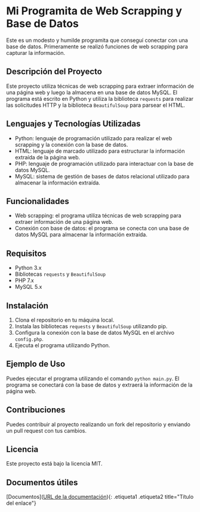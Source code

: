 # Mi Programita de Web Scrapping y Base de Datos

Este es un modesto y humilde programita que conseguí conectar con una base de datos. Primeramente se realizó funciones de web scrapping para capturar la información.

## Descripción del Proyecto

Este proyecto utiliza técnicas de web scrapping para extraer información de una página web y luego la almacena en una base de datos MySQL. El programa está escrito en Python y utiliza la biblioteca `requests` para realizar las solicitudes HTTP y la biblioteca `BeautifulSoup` para parsear el HTML.

## Lenguajes y Tecnologías Utilizadas

* Python: lenguaje de programación utilizado para realizar el web scrapping y la conexión con la base de datos.
* HTML: lenguaje de marcado utilizado para estructurar la información extraída de la página web.
* PHP: lenguaje de programación utilizado para interactuar con la base de datos MySQL.
* MySQL: sistema de gestión de bases de datos relacional utilizado para almacenar la información extraída.

## Funcionalidades

* Web scrapping: el programa utiliza técnicas de web scrapping para extraer información de una página web.
* Conexión con base de datos: el programa se conecta con una base de datos MySQL para almacenar la información extraída.

## Requisitos

* Python 3.x
* Bibliotecas `requests` y `BeautifulSoup`
* PHP 7.x
* MySQL 5.x

## Instalación

1. Clona el repositorio en tu máquina local.
2. Instala las bibliotecas `requests` y `BeautifulSoup` utilizando pip.
3. Configura la conexión con la base de datos MySQL en el archivo `config.php`.
4. Ejecuta el programa utilizando Python.

## Ejemplo de Uso

Puedes ejecutar el programa utilizando el comando `python main.py`. El programa se conectará con la base de datos y extraerá la información de la página web.

## Contribuciones

Puedes contribuir al proyecto realizando un fork del repositorio y enviando un pull request con tus cambios.

## Licencia

Este proyecto está bajo la licencia MIT.


## Documentos útiles
[Documentos]([URL de la documentación](https://github.com/nathfreire/08_Scraping/blob/main/01_desligar_remoto.pdf)){: .etiqueta1 .etiqueta2 title="Título del enlace"}

